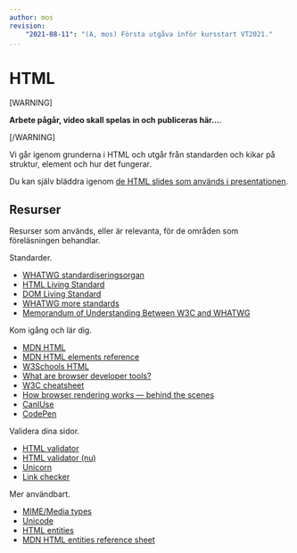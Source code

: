 ```yaml
---
author: mos
revision:
    "2021-08-11": "(A, mos) Första utgåva inför kursstart VT2021."
...
```

HTML
====================

[WARNING]

**Arbete pågår, video skall spelas in och publiceras här...**.

[/WARNING]

Vi går igenom grunderna i HTML och utgår från standarden och kikar på struktur, element och hur det fungerar.

<!--
Videon är XX minuter lång.

[YOUTUBE src="WmFHIZ_4exo" width=700 caption="Funktioner och programmera i databasen (med Mikael)."]
-->

Du kan själv bläddra igenom [de HTML slides som används i presentationen](https://dbwebb-se.github.io/webtec/lecture/L02-html/slide.html).



Resurser
------------------------

Resurser som används, eller är relevanta, för de områden som föreläsningen behandlar.

Standarder.

* [WHATWG standardiseringsorgan](https://whatwg.org/)
* [HTML Living Standard](https://html.spec.whatwg.org/)
* [DOM Living Standard](https://dom.spec.whatwg.org/)
* [WHATWG more standards](https://spec.whatwg.org/)
* [Memorandum of Understanding Between W3C and WHATWG](https://www.w3.org/2019/04/WHATWG-W3C-MOU.html)

Kom igång och lär dig.

* [MDN HTML](https://developer.mozilla.org/en-US/docs/Web/HTML)
* [MDN HTML elements reference](https://developer.mozilla.org/en-US/docs/Web/HTML/Element)
* [W3Schools HTML](https://www.w3schools.com/html/)
* [What are browser developer tools?](https://developer.mozilla.org/en-US/docs/Learn/Common_questions/What_are_browser_developer_tools)
* [W3C cheatsheet](https://www.w3.org/2009/cheatsheet/)
* [How browser rendering works — behind the scenes](https://blog.logrocket.com/how-browser-rendering-works-behind-scenes/)
* [CanIUse](https://caniuse.com/)
* [CodePen](https://codepen.io/)

Validera dina sidor.

* [HTML validator](https://validator.w3.org/)
* [HTML validator (nu)](https://validator.w3.org/nu/)
* [Unicorn](https://validator.w3.org/unicorn/)
* [Link checker](https://validator.w3.org/checklink)

Mer användbart.

* [MIME/Media types](https://en.wikipedia.org/wiki/Media_type)
* [Unicode](https://en.wikipedia.org/wiki/Unicode)
* [HTML entities](https://en.wikipedia.org/wiki/List_of_XML_and_HTML_character_entity_references)
* [MDN HTML entities reference sheet](https://dev.w3.org/html5/html-author/charref)
